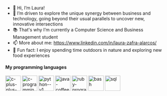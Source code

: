 - 👋 Hi, I’m Laura!
- 👀 I’m driven to explore the unique synergy between business and technology, going beyond their usual parallels to uncover new, innovative intersections
- 📚 That's why I’m currently a Computer Science and Business Management student
- 📫 More about me: https://www.linkedin.com/in/laura-zafra-alarcos/
- 🌱 Fun fact: I enjoy spending time outdoors in nature and exploring new food experiences

#### My programming languages

<img width="48" height="48" src="https://img.icons8.com/color/48/c-plus-plus-logo.png" alt="c-plus-plus-logo"/> <img width="48" height="48" src="https://img.icons8.com/color/48/c-programming.png" alt="c-programming"/> <img width="48" height="48" src="https://img.icons8.com/color/48/python--v1.png" alt="python--v1"/> <img width="48" height="48" src="https://img.icons8.com/color/48/java-coffee-cup-logo--v1.png" alt="java-coffee-cup-logo--v1"/> <img width="48" height="48" src="https://img.icons8.com/color/48/ruby-programming-language.png" alt="ruby-programming-language"/> <img width="48" height="48" src="https://img.icons8.com/fluency/48/bash.png" alt="bash"/> 
<img width="48" height="48" src="https://img.icons8.com/fluency/48/bash.png" alt="sql"/> 

<!---
- 💞️ I’m looking to collaborate on ...
LauraZafra/LauraZafra is a ✨ special ✨ repository because its `README.md` (this file) appears on your GitHub profile.
You can click the Preview link to take a look at your changes.
--->
